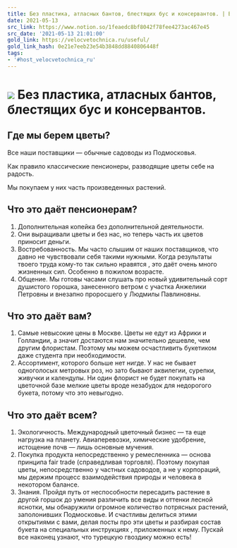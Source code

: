 ```yaml
---
title: Без пластика, атласных бантов, блестящих бус и консервантов. | Велоцветочница
date: 2021-05-13
src_link: https://www.notion.so/1feaedc8bf8042f78fee4273ac467e45
src_date: '2021-05-13 21:01:00'
gold_link: https://velocvetochnica.ru/useful/
gold_link_hash: 0e21e7eeb23e54b3848dd8840806448f
tags:
- '#host_velocvetochnica_ru'
---
```



![](https://velocvetochnica.ru/wp-content/uploads/2018/05/useful.gif)
Без пластика, атласных бантов, блестящих бус и консервантов.
============================================================



Где мы берем цветы?
-------------------


Все наши поставщики — обычные садоводы из Подмосковья.


Как правило классические пенсионеры, разводящие цветы себе на радость.



Мы покупаем у них часть произведенных растений.

Что это даёт пенсионерам?
-------------------------


1. Дополнительная копейка без дополнительной деятельности.
2. Они выращивали цветы и без нас, но теперь часть их цветов приносит деньги.
3. Востребованность. Мы часто слышим от наших поставщиков, что давно не чувствовали себя такими нужными. Когда результаты твоего труда кому-то так сильно нравятся , это даёт очень много жизненных сил. Особенно в пожилом возрасте.
4. Общение. Мы готовы часами слушать про новый удивительный сорт душистого горошка, занесенного ветром с участка Анжелики Петровны и внезапно проросшего у Людмилы Павлиновны.


Что это даёт вам?
-----------------


1. Самые невысокие цены в Москве. Цветы не едут из Африки и Голландии, а значит достаются нам значительно дешевле, чем другим флористам. Поэтому мы можем осчастливить букетиком даже студента при необходимости.
2. Ассортимент, которого больше нет нигде. У нас не бывает одноголосых метровых роз, но зато бывают аквилегии, сурепки, живучки и календулы. Ни один флорист не будет покупать на цветочной базе мелкие цветы вроде незабудок для недорогого букета, потому что это невыгодно.


Что это даёт всем?
------------------


1. Экологичность. Международный цветочный бизнес — та еще нагрузка на планету. Авиаперевозки, химические удобрение, истощение почв — лишь основные мучения.
2. Покупка продукта непосредственно у ремесленника — основа принципа fair trade (справедливая торговля). Поэтому покупая цветы, непосредственно у частных садоводов, а не у корпораций, мы держим процесс взаимодействия природы и человека в некотором балансе.
3. Знания. Пройдя путь от неспособности пересадить растение в другой горшок до умения различить все виды и оттенки лесной яснотки, мы обнаружили огромное количество потрясных растений, заполонивших Подмосковье. И счастливы делиться этими открытиями с вами, делая посты про эти цветы и разбирая состав букета на специальных инструкциях , приложенных к нему. Пускай все наконец узнают, что турецкую гвоздику можно есть!